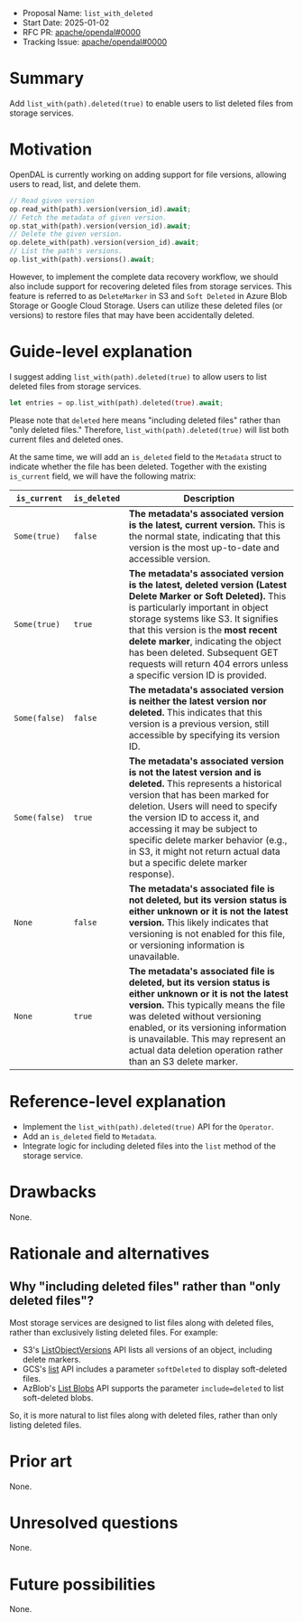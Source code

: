 - Proposal Name: `list_with_deleted`
- Start Date: 2025-01-02
- RFC PR: [apache/opendal#0000](https://github.com/apache/opendal/pull/0000)
- Tracking Issue: [apache/opendal#0000](https://github.com/apache/opendal/issues/0000)

# Summary

Add `list_with(path).deleted(true)` to enable users to list deleted files from storage services.

# Motivation

OpenDAL is currently working on adding support for file versions, allowing users to read, list, and delete them.

```rust
// Read given version
op.read_with(path).version(version_id).await;
// Fetch the metadata of given version.
op.stat_with(path).version(version_id).await;
// Delete the given version.
op.delete_with(path).version(version_id).await;
// List the path's versions.
op.list_with(path).versions().await;
```

However, to implement the complete data recovery workflow, we should also include support for recovering deleted files from storage services. This feature is referred to as `DeleteMarker` in S3 and `Soft Deleted` in Azure Blob Storage or Google Cloud Storage. Users can utilize these deleted files (or versions) to restore files that may have been accidentally deleted.

# Guide-level explanation

I suggest adding `list_with(path).deleted(true)` to allow users to list deleted files from storage services.

```rust
let entries = op.list_with(path).deleted(true).await;
```

Please note that `deleted` here means "including deleted files" rather than "only deleted files." Therefore, `list_with(path).deleted(true)` will list both current files and deleted ones.

At the same time, we will add an `is_deleted` field to the `Metadata` struct to indicate whether the file has been deleted. Together with the existing `is_current` field, we will have the following matrix:

| `is_current`  | `is_deleted` | Description                                                                                                                                                                                                                                                                                                                                                                          |
|---------------|--------------|--------------------------------------------------------------------------------------------------------------------------------------------------------------------------------------------------------------------------------------------------------------------------------------------------------------------------------------------------------------------------------------|
| `Some(true)`  | `false`      | **The metadata's associated version is the latest, current version.** This is the normal state, indicating that this version is the most up-to-date and accessible version.                                                                                                                                                                                                          |
| `Some(true)`  | `true`       | **The metadata's associated version is the latest, deleted version (Latest Delete Marker or Soft Deleted).** This is particularly important in object storage systems like S3. It signifies that this version is the **most recent delete marker**, indicating the object has been deleted. Subsequent GET requests will return 404 errors unless a specific version ID is provided. |
| `Some(false)` | `false`      | **The metadata's associated version is neither the latest version nor deleted.** This indicates that this version is a previous version, still accessible by specifying its version ID.                                                                                                                                                                                              |
| `Some(false)` | `true`       | **The metadata's associated version is not the latest version and is deleted.** This represents a historical version that has been marked for deletion. Users will need to specify the version ID to access it, and accessing it may be subject to specific delete marker behavior (e.g., in S3, it might not return actual data but a specific delete marker response).             |
| `None`        | `false`      | **The metadata's associated file is not deleted, but its version status is either unknown or it is not the latest version.** This likely indicates that versioning is not enabled for this file, or versioning information is unavailable.                                                                                                                                           |
| `None`        | `true`       | **The metadata's associated file is deleted, but its version status is either unknown or it is not the latest version.** This typically means the file was deleted without versioning enabled, or its versioning information is unavailable. This may represent an actual data deletion operation rather than an S3 delete marker.                                                   |


# Reference-level explanation

- Implement the `list_with(path).deleted(true)` API for the `Operator`.
- Add an `is_deleted` field to `Metadata`.
- Integrate logic for including deleted files into the `list` method of the storage service.

# Drawbacks

None.

# Rationale and alternatives

## Why "including deleted files" rather than "only deleted files"?

Most storage services are designed to list files along with deleted files, rather than exclusively listing deleted files. For example:

- S3's [ListObjectVersions](https://docs.aws.amazon.com/AmazonS3/latest/API/API_ListObjectVersions.html) API lists all versions of an object, including delete markers.
- GCS's [list](https://cloud.google.com/storage/docs/json_api/v1/objects/list) API includes a parameter `softDeleted` to display soft-deleted files.
- AzBlob's [List Blobs](https://learn.microsoft.com/en-us/rest/api/storageservices/list-blobs) API supports the parameter `include=deleted` to list soft-deleted blobs.

So, it is more natural to list files along with deleted files, rather than only listing deleted files.

# Prior art

None.

# Unresolved questions

None.

# Future possibilities

None.